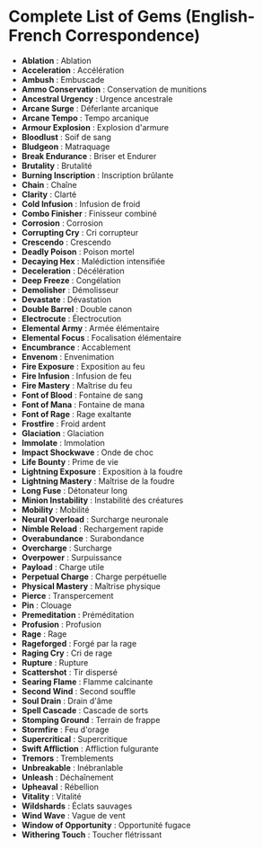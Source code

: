 # Complete List of Gems (English-French Correspondence)

- **Ablation** : Ablation
- **Acceleration** : Accélération
- **Ambush** : Embuscade
- **Ammo Conservation** : Conservation de munitions
- **Ancestral Urgency** : Urgence ancestrale
- **Arcane Surge** : Déferlante arcanique
- **Arcane Tempo** : Tempo arcanique
- **Armour Explosion** : Explosion d'armure
- **Bloodlust** : Soif de sang
- **Bludgeon** : Matraquage
- **Break Endurance** : Briser et Endurer
- **Brutality** : Brutalité
- **Burning Inscription** : Inscription brûlante
- **Chain** : Chaîne
- **Clarity** : Clarté
- **Cold Infusion** : Infusion de froid
- **Combo Finisher** : Finisseur combiné
- **Corrosion** : Corrosion
- **Corrupting Cry** : Cri corrupteur
- **Crescendo** : Crescendo
- **Deadly Poison** : Poison mortel
- **Decaying Hex** : Malédiction intensifiée
- **Deceleration** : Décélération
- **Deep Freeze** : Congélation
- **Demolisher** : Démolisseur
- **Devastate** : Dévastation
- **Double Barrel** : Double canon
- **Electrocute** : Électrocution
- **Elemental Army** : Armée élémentaire
- **Elemental Focus** : Focalisation élémentaire
- **Encumbrance** : Accablement
- **Envenom** : Envenimation
- **Fire Exposure** : Exposition au feu
- **Fire Infusion** : Infusion de feu
- **Fire Mastery** : Maîtrise du feu
- **Font of Blood** : Fontaine de sang
- **Font of Mana** : Fontaine de mana
- **Font of Rage** : Rage exaltante
- **Frostfire** : Froid ardent
- **Glaciation** : Glaciation
- **Immolate** : Immolation
- **Impact Shockwave** : Onde de choc
- **Life Bounty** : Prime de vie
- **Lightning Exposure** : Exposition à la foudre
- **Lightning Mastery** : Maîtrise de la foudre
- **Long Fuse** : Détonateur long
- **Minion Instability** : Instabilité des créatures
- **Mobility** : Mobilité
- **Neural Overload** : Surcharge neuronale
- **Nimble Reload** : Rechargement rapide
- **Overabundance** : Surabondance
- **Overcharge** : Surcharge
- **Overpower** : Surpuissance
- **Payload** : Charge utile
- **Perpetual Charge** : Charge perpétuelle
- **Physical Mastery** : Maîtrise physique
- **Pierce** : Transpercement
- **Pin** : Clouage
- **Premeditation** : Préméditation
- **Profusion** : Profusion
- **Rage** : Rage
- **Rageforged** : Forgé par la rage
- **Raging Cry** : Cri de rage
- **Rupture** : Rupture
- **Scattershot** : Tir dispersé
- **Searing Flame** : Flamme calcinante
- **Second Wind** : Second souffle
- **Soul Drain** : Drain d'âme
- **Spell Cascade** : Cascade de sorts
- **Stomping Ground** : Terrain de frappe
- **Stormfire** : Feu d'orage
- **Supercritical** : Supercritique
- **Swift Affliction** : Affliction fulgurante
- **Tremors** : Tremblements
- **Unbreakable** : Inébranlable
- **Unleash** : Déchaînement
- **Upheaval** : Rébellion
- **Vitality** : Vitalité
- **Wildshards** : Éclats sauvages
- **Wind Wave** : Vague de vent
- **Window of Opportunity** : Opportunité fugace
- **Withering Touch** : Toucher flétrissant
